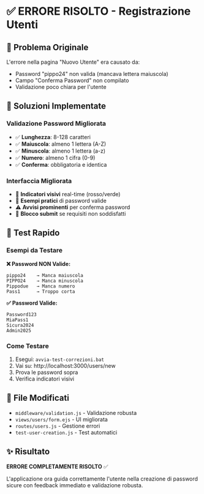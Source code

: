 # ✅ ERRORE RISOLTO - Registrazione Utenti

## 🚨 Problema Originale
L'errore nella pagina "Nuovo Utente" era causato da:
- Password "pippo24" non valida (mancava lettera maiuscola)
- Campo "Conferma Password" non compilato
- Validazione poco chiara per l'utente

## 🔧 Soluzioni Implementate

### Validazione Password Migliorata
- ✅ **Lunghezza**: 8-128 caratteri
- ✅ **Maiuscola**: almeno 1 lettera (A-Z)
- ✅ **Minuscola**: almeno 1 lettera (a-z) 
- ✅ **Numero**: almeno 1 cifra (0-9)
- ✅ **Conferma**: obbligatoria e identica

### Interfaccia Migliorata
- 🎨 **Indicatori visivi** real-time (rosso/verde)
- 📝 **Esempi pratici** di password valide
- ⚠️ **Avvisi prominenti** per conferma password
- 🚫 **Blocco submit** se requisiti non soddisfatti

## 🧪 Test Rapido

### Esempi da Testare

**❌ Password NON Valide:**
```
pippo24    → Manca maiuscola
PIPPO24    → Manca minuscola  
Pippodue   → Manca numero
Pass1      → Troppo corta
```

**✅ Password Valide:**
```
Password123
MiaPass1
Sicura2024
Admin2025
```

### Come Testare
1. Esegui: `avvia-test-correzioni.bat`
2. Vai su: http://localhost:3000/users/new
3. Prova le password sopra
4. Verifica indicatori visivi

## 📁 File Modificati
- `middleware/validation.js` - Validazione robusta
- `views/users/form.ejs` - UI migliorata
- `routes/users.js` - Gestione errori
- `test-user-creation.js` - Test automatici

## ✨ Risultato
**ERRORE COMPLETAMENTE RISOLTO** ✅

L'applicazione ora guida correttamente l'utente nella creazione di password sicure con feedback immediato e validazione robusta.
